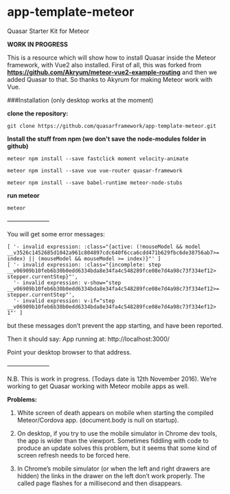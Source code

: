 # app-template-meteor
Quasar Starter Kit for Meteor

**WORK IN PROGRESS**

This is a resource which will show how to install Quasar inside the Meteor framework, with Vue2 also installed.
First of all, this was forked from **https://github.com/Akryum/meteor-vue2-example-routing**
and then we added Quasar to that. So thanks to Akyrum for making Meteor work with Vue.

###Installation (only desktop works at the moment)

**clone the repository:**

```
git clone https://github.com/quasarframework/app-template-meteor.git
```

**Install the stuff from npm (we don't save the node-modules folder in github)**

```
meteor npm install --save fastclick moment velocity-animate
```

```
meteor npm install --save vue vue-router quasar-framework
```

```
meteor npm install --save babel-runtime meteor-node-stubs
```

**run meteor**

```
meteor
```

———————


You will get some error messages:
```
[ '- invalid expression: :class="{active: (!mouseModel && model  __v3526c1452685d1042a961c804897cdc640f6cca6cdd471b629fbc6de38756ab7>= index) || (mouseModel && mouseModel >= index)}"' ]
[ '- invalid expression: :class="{incomplete: step  __v06909b10feb6b30b0edd6334bda8e34fa4c548289fce08e7d4a98c73f334ef12> stepper.currentStep}"',
  '- invalid expression: v-show="step  __v06909b10feb6b30b0edd6334bda8e34fa4c548289fce08e7d4a98c73f334ef12>= stepper.currentStep"',
  '- invalid expression: v-if="step  __v06909b10feb6b30b0edd6334bda8e34fa4c548289fce08e7d4a98c73f334ef12> 1"' ]
```

but these messages don’t prevent the app starting, and have been reported.

Then it should say:
App running at: http://localhost:3000/

Point your desktop browser to that address.

———————

N.B. This is work in progress. (Todays date is 12th November 2016).
We’re working to get Quasar working with Meteor mobile apps as well.

**Problems:**

1) White screen of death appears on mobile when starting the compiled Meteor/Cordova app. (document.body is null on startup).

2) On desktop, if you try to use the mobile simulator in Chrome dev tools, the app is wider than the viewport. Sometimes fiddling with code to produce an update solves this problem, but it seems that some kind of screen refresh needs to be forced here.  

3) In Chrome’s mobile simulator (or when the left and right drawers are hidden) the links in the drawer on the left don’t work properly. The called page flashes for a millisecond and then disappears.

